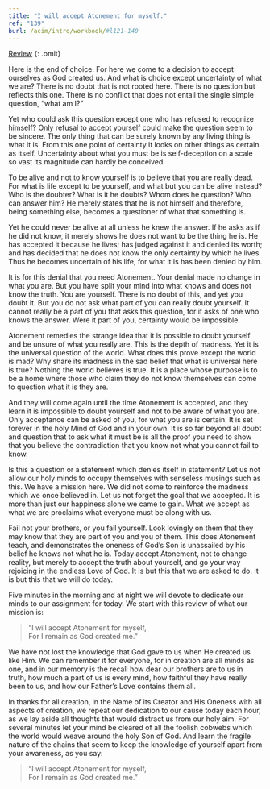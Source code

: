 ```yaml
---
title: "I will accept Atonement for myself."
ref: "139"
burl: /acim/intro/workbook/#l121-140
---
```


<a class="hide-review" href="/workbook/l150/#l139">Review</a>
{: .omit}

Here is the end of choice. For here we come to a decision to accept
ourselves as God created us. And what is choice except uncertainty of
what we are? There is no doubt that is not rooted here. There is no
question but reflects this one. There is no conflict that does not entail
the single simple question, “what am I?”

Yet who could ask this question except one who has refused to recognize
himself? Only refusal to accept yourself could make the question seem to
be sincere. The only thing that can be surely known by any living thing
is what it is. From this one point of certainty it looks on other things
as certain as itself. Uncertainty about what you must be is
self-deception on a scale so vast its magnitude can hardly be conceived.

To be alive and not to know yourself is to believe that you are really
dead. For what is life except to be yourself, and what but you can be
alive instead? Who is the doubter? What is it he doubts? Whom does he
question? Who can answer him? He merely states that he is not himself
and therefore, being something else, becomes a questioner of what that
something is.

Yet he could never be alive at all unless he knew the answer. If he asks
as if he did not know, it merely shows he does not want to be the thing
he is. He has accepted it because he lives; has judged against it and
denied its worth; and has decided that he does not know the only
certainty by which he lives. Thus he becomes uncertain of his life, for
what it is has been denied by him.

It is for this denial that you need Atonement. Your denial made no change
in what you are. But you have split your mind into what knows and does
not know the truth. You are yourself. There is no doubt of this, and yet
you doubt it. But you do not ask what part of you can really doubt
yourself. It cannot really be a part of you that asks this question, for
it asks of one who knows the answer. Were it part of you, certainty
would be impossible.

Atonement remedies the strange idea that it is possible to doubt
yourself and be unsure of what you really are. This is the depth of
madness. Yet it is the universal question of the world. What does this
prove except the world is mad? Why share its madness in the sad belief
that what is universal here is true? Nothing the world believes is true.
It is a place whose purpose is to be a home where those who claim they
do not know themselves can come to question what it is they are.

And they will come again until the time Atonement is accepted, and they
learn it is impossible to doubt yourself and not to be aware of what you
are. Only acceptance can be asked of you, for what you are is certain.
It is set forever in the holy Mind of God and in your own. It is so far
beyond all doubt and question that to ask what it must be is all the
proof you need to show that you believe the contradiction that you know
not what you cannot fail to know.

Is this a question or a statement which denies itself in statement? Let
us not allow our holy minds to occupy themselves with senseless musings
such as this. We have a mission here. We did not come to reinforce the
madness which we once believed in. Let us not forget the goal that we
accepted. It is more than just our happiness alone we came to gain. What
we accept as what we are proclaims what everyone must be along with us.

Fail not your brothers, or you fail yourself. Look lovingly on them that
they may know that they are part of you and you of them. This does
Atonement teach, and demonstrates the oneness of God’s Son is unassailed
by his belief he knows not what he is. Today accept Atonement, not to
change reality, but merely to accept the truth about yourself, and go
your way rejoicing in the endless Love of God. It is but this that we
are asked to do. It is but this that we will do today.

Five minutes in the morning and at night we will devote to dedicate our
minds to our assignment for today. We start with this review of what our
mission is:

> “I will accept Atonement for myself,<br/>
> For I remain as God created me.”

We have not lost the knowledge that God gave to us when He created us
like Him. We can remember it for everyone, for in creation are all minds
as one, and in our memory is the recall how dear our brothers are to us
in truth, how much a part of us is every mind, how
faithful they have really been to us, and how our Father’s Love contains
them all.

In thanks for all creation, in the Name of its Creator and His Oneness
with all aspects of creation, we repeat our dedication to our cause
today each hour, as we lay aside all thoughts that would distract us
from our holy aim. For several minutes let your mind be cleared of all
the foolish cobwebs which the world would weave around the holy Son of
God. And learn the fragile nature of the chains that seem to keep the
knowledge of yourself apart from your awareness, as you say:

> “I will accept Atonement for myself,<br/>
> For I remain as God created me.”

